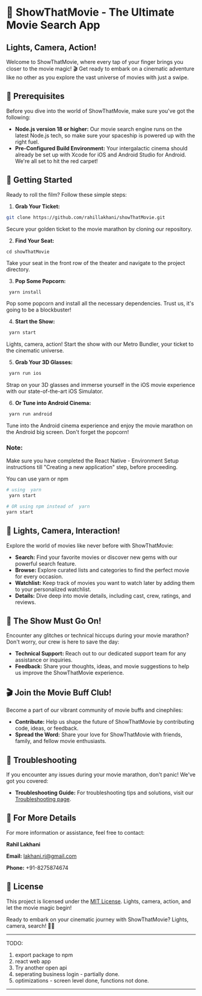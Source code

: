# 🍿 ShowThatMovie - The Ultimate Movie Search App

## Lights, Camera, Action!

Welcome to ShowThatMovie, where every tap of your finger brings you closer to the movie magic! 🎬 Get ready to embark on a cinematic adventure like no other as you explore the vast universe of movies with just a swipe.

## 🎥 Prerequisites

Before you dive into the world of ShowThatMovie, make sure you've got the following:

- **Node.js version 18 or higher:** Our movie search engine runs on the latest Node.js tech, so make sure your spaceship is powered up with the right fuel.
- **Pre-Configured Build Environment:** Your intergalactic cinema should already be set up with Xcode for iOS and Android Studio for Android. We're all set to hit the red carpet!

## 🚀 Getting Started

Ready to roll the film? Follow these simple steps:

1. **Grab Your Ticket:**
```bash
git clone https://github.com/rahillakhani/showThatMovie.git
```
Secure your golden ticket to the movie marathon by cloning our repository.

2. **Find Your Seat:**
```
cd showThatMovie
```
Take your seat in the front row of the theater and navigate to the project directory.

3. **Pop Some Popcorn:**
```bash
 yarn install
```
Pop some popcorn and install all the necessary dependencies. Trust us, it's going to be a blockbuster!

4. **Start the Show:**
```bash
 yarn start
```
Lights, camera, action! Start the show with our Metro Bundler, your ticket to the cinematic universe.

5. **Grab Your 3D Glasses:**
```bash
 yarn run ios
```
Strap on your 3D glasses and immerse yourself in the iOS movie experience with our state-of-the-art iOS Simulator.

6. **Or Tune into Android Cinema:**
```bash
 yarn run android
```
Tune into the Android cinema experience and enjoy the movie marathon on the Android big screen. Don't forget the popcorn!

### Note:

Make sure you have completed the React Native - Environment Setup instructions till "Creating a new application" step, before proceeding.

You can use  yarn or npm

```bash
# using  yarn
 yarn start

# OR using npm instead of  yarn
yarn start
```

## 🍿 Lights, Camera, Interaction!

Explore the world of movies like never before with ShowThatMovie:

- **Search:** Find your favorite movies or discover new gems with our powerful search feature.
- **Browse:** Explore curated lists and categories to find the perfect movie for every occasion.
- **Watchlist:** Keep track of movies you want to watch later by adding them to your personalized watchlist.
- **Details:** Dive deep into movie details, including cast, crew, ratings, and reviews.

## 🌟 The Show Must Go On!

Encounter any glitches or technical hiccups during your movie marathon? Don't worry, our crew is here to save the day:

- **Technical Support:** Reach out to our dedicated support team for any assistance or inquiries.
- **Feedback:** Share your thoughts, ideas, and movie suggestions to help us improve the ShowThatMovie experience.

## 🎬 Join the Movie Buff Club!

Become a part of our vibrant community of movie buffs and cinephiles:

- **Contribute:** Help us shape the future of ShowThatMovie by contributing code, ideas, or feedback.
- **Spread the Word:** Share your love for ShowThatMovie with friends, family, and fellow movie enthusiasts.

## 🚨 Troubleshooting

If you encounter any issues during your movie marathon, don't panic! We've got you covered:

- **Troubleshooting Guide:** For troubleshooting tips and solutions, visit our [Troubleshooting page](#).

## 📜 For More Details

For more information or assistance, feel free to contact:

**Rahil Lakhani**

**Email:** lakhani.rj@gmail.com

**Phone:** +91-8275874674


## 📜 License

This project is licensed under the [MIT License](LICENSE). Lights, camera, action, and let the movie magic begin!

Ready to embark on your cinematic journey with ShowThatMovie? Lights, camera, search! 🌟🍿

---------------------------
TODO:

1. export package to npm
2. react web app
3. Try another open api
4. seperating business login - partially done.
5. optimizations - screen level done, functions not done.

---------------------------
